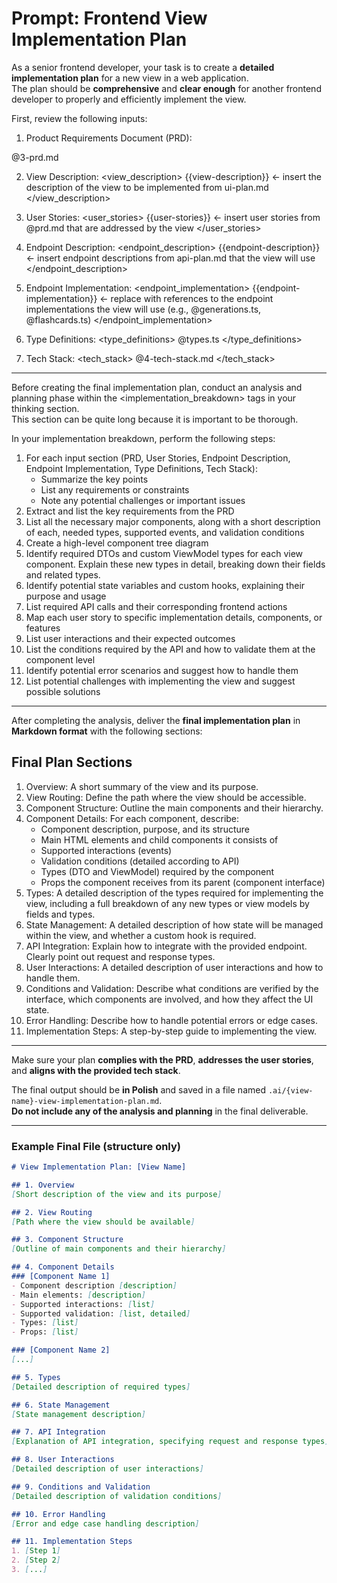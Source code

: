 # Prompt: Frontend View Implementation Plan

As a senior frontend developer, your task is to create a **detailed implementation plan** for a new view in a web application.  
The plan should be **comprehensive** and **clear enough** for another frontend developer to properly and efficiently implement the view.

First, review the following inputs:

1. Product Requirements Document (PRD):
<prd>
@3-prd.md
</prd>

2. View Description:
<view_description>
{{view-description}} <- insert the description of the view to be implemented from ui-plan.md
</view_description>

3. User Stories:
<user_stories>
{{user-stories}} <- insert user stories from @prd.md that are addressed by the view
</user_stories>

4. Endpoint Description:
<endpoint_description>
{{endpoint-description}} <- insert endpoint descriptions from api-plan.md that the view will use
</endpoint_description>

5. Endpoint Implementation:
<endpoint_implementation>
{{endpoint-implementation}} <- replace with references to the endpoint implementations the view will use (e.g., @generations.ts, @flashcards.ts)
</endpoint_implementation>

6. Type Definitions:
<type_definitions>
@types.ts
</type_definitions>

7. Tech Stack:
<tech_stack>
@4-tech-stack.md
</tech_stack>

---

Before creating the final implementation plan, conduct an analysis and planning phase within the <implementation_breakdown> tags in your thinking section.  
This section can be quite long because it is important to be thorough.

In your implementation breakdown, perform the following steps:
1. For each input section (PRD, User Stories, Endpoint Description, Endpoint Implementation, Type Definitions, Tech Stack):
   - Summarize the key points
   - List any requirements or constraints
   - Note any potential challenges or important issues
2. Extract and list the key requirements from the PRD
3. List all the necessary major components, along with a short description of each, needed types, supported events, and validation conditions
4. Create a high-level component tree diagram
5. Identify required DTOs and custom ViewModel types for each view component. Explain these new types in detail, breaking down their fields and related types.
6. Identify potential state variables and custom hooks, explaining their purpose and usage
7. List required API calls and their corresponding frontend actions
8. Map each user story to specific implementation details, components, or features
9. List user interactions and their expected outcomes
10. List the conditions required by the API and how to validate them at the component level
11. Identify potential error scenarios and suggest how to handle them
12. List potential challenges with implementing the view and suggest possible solutions

---

After completing the analysis, deliver the **final implementation plan** in **Markdown format** with the following sections:

## Final Plan Sections

1. Overview: A short summary of the view and its purpose.
2. View Routing: Define the path where the view should be accessible.
3. Component Structure: Outline the main components and their hierarchy.
4. Component Details: For each component, describe:
   - Component description, purpose, and its structure
   - Main HTML elements and child components it consists of
   - Supported interactions (events)
   - Validation conditions (detailed according to API)
   - Types (DTO and ViewModel) required by the component
   - Props the component receives from its parent (component interface)
5. Types: A detailed description of the types required for implementing the view, including a full breakdown of any new types or view models by fields and types.
6. State Management: A detailed description of how state will be managed within the view, and whether a custom hook is required.
7. API Integration: Explain how to integrate with the provided endpoint. Clearly point out request and response types.
8. User Interactions: A detailed description of user interactions and how to handle them.
9. Conditions and Validation: Describe what conditions are verified by the interface, which components are involved, and how they affect the UI state.
10. Error Handling: Describe how to handle potential errors or edge cases.
11. Implementation Steps: A step-by-step guide to implementing the view.

---

Make sure your plan **complies with the PRD**, **addresses the user stories**, and **aligns with the provided tech stack**.

The final output should be **in Polish** and saved in a file named `.ai/{view-name}-view-implementation-plan.md`.  
**Do not include any of the analysis and planning** in the final deliverable.

---

### Example Final File (structure only)

```markdown
# View Implementation Plan: [View Name]

## 1. Overview
[Short description of the view and its purpose]

## 2. View Routing
[Path where the view should be available]

## 3. Component Structure
[Outline of main components and their hierarchy]

## 4. Component Details
### [Component Name 1]
- Component description [description]
- Main elements: [description]
- Supported interactions: [list]
- Supported validation: [list, detailed]
- Types: [list]
- Props: [list]

### [Component Name 2]
[...]

## 5. Types
[Detailed description of required types]

## 6. State Management
[State management description]

## 7. API Integration
[Explanation of API integration, specifying request and response types]

## 8. User Interactions
[Detailed description of user interactions]

## 9. Conditions and Validation
[Detailed description of validation conditions]

## 10. Error Handling
[Error and edge case handling description]

## 11. Implementation Steps
1. [Step 1]
2. [Step 2]
3. [...]
